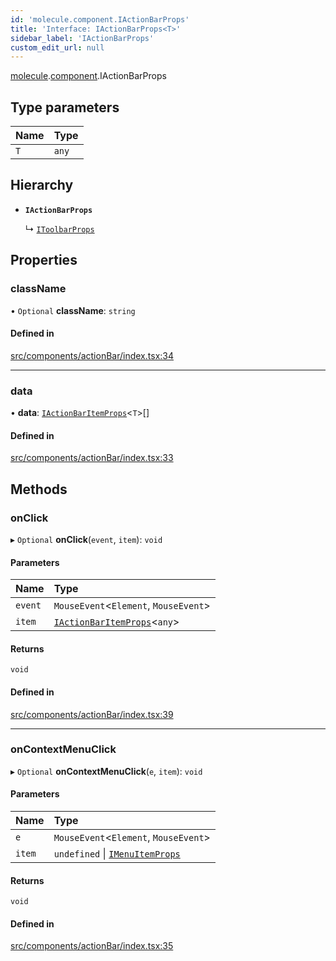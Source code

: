 ```yaml
---
id: 'molecule.component.IActionBarProps'
title: 'Interface: IActionBarProps<T>'
sidebar_label: 'IActionBarProps'
custom_edit_url: null
---
```


[molecule](../namespaces/molecule).[component](../namespaces/molecule.component).IActionBarProps

## Type parameters

| Name | Type  |
| :--- | :---- |
| `T`  | `any` |

## Hierarchy

-   **`IActionBarProps`**

    ↳ [`IToolbarProps`](molecule.component.IToolbarProps)

## Properties

### className

• `Optional` **className**: `string`

#### Defined in

[src/components/actionBar/index.tsx:34](https://github.com/DTStack/molecule/blob/1b0aa04/src/components/actionBar/index.tsx#L34)

---

### data

• **data**: [`IActionBarItemProps`](molecule.component.IActionBarItemProps)<`T`\>[]

#### Defined in

[src/components/actionBar/index.tsx:33](https://github.com/DTStack/molecule/blob/1b0aa04/src/components/actionBar/index.tsx#L33)

## Methods

### onClick

▸ `Optional` **onClick**(`event`, `item`): `void`

#### Parameters

| Name    | Type                                                                    |
| :------ | :---------------------------------------------------------------------- |
| `event` | `MouseEvent`<`Element`, `MouseEvent`\>                                  |
| `item`  | [`IActionBarItemProps`](molecule.component.IActionBarItemProps)<`any`\> |

#### Returns

`void`

#### Defined in

[src/components/actionBar/index.tsx:39](https://github.com/DTStack/molecule/blob/1b0aa04/src/components/actionBar/index.tsx#L39)

---

### onContextMenuClick

▸ `Optional` **onContextMenuClick**(`e`, `item`): `void`

#### Parameters

| Name   | Type                                                                 |
| :----- | :------------------------------------------------------------------- |
| `e`    | `MouseEvent`<`Element`, `MouseEvent`\>                               |
| `item` | `undefined` \| [`IMenuItemProps`](molecule.component.IMenuItemProps) |

#### Returns

`void`

#### Defined in

[src/components/actionBar/index.tsx:35](https://github.com/DTStack/molecule/blob/1b0aa04/src/components/actionBar/index.tsx#L35)

